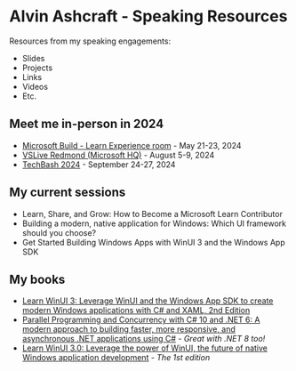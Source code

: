 # Alvin Ashcraft - Speaking Resources

Resources from my speaking engagements:

- Slides
- Projects
- Links
- Videos
- Etc.

## Meet me in-person in 2024

- [Microsoft Build - Learn Experience room](https://build.microsoft.com/) - May 21-23, 2024
- [VSLive Redmond (Microsoft HQ)](https://vslive.com/events/microsofthq-2024/home.aspx) - August 5-9, 2024
- [TechBash 2024](https://techbash.com/) - September 24-27, 2024

## My current sessions

- Learn, Share, and Grow: How to Become a Microsoft Learn Contributor
- Building a modern, native application for Windows: Which UI framework should you choose?
- Get Started Building Windows Apps with WinUI 3 and the Windows App SDK

## My books

- [Learn WinUI 3: Leverage WinUI and the Windows App SDK to create modern Windows applications with C# and XAML, 2nd Edition](https://www.amazon.com/Learn-WinUI-Leverage-Windows-applications/dp/1805120069/)
- [Parallel Programming and Concurrency with C# 10 and .NET 6: A modern approach to building faster, more responsive, and asynchronous .NET applications using C#](https://www.amazon.com/Parallel-Programming-Concurrency-NET-asynchronous/dp/1803243678/) - *Great with .NET 8 too!*
- [Learn WinUI 3.0: Leverage the power of WinUI, the future of native Windows application development](https://www.amazon.com/Learn-WinUI-3-0-application-development/dp/1800208669/) - *The 1st edition*
